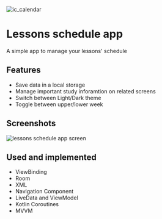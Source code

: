 ![ic_calendar](https://github.com/RUD0MIR/lessons-schedule-manager-app/assets/114794142/c616714a-fc98-4a12-9068-48585f5e1e5e)

# Lessons schedule app

A simple app to manage your lessons' schedule


## Features

- Save data in a local storage
- Manage important study inforamtion on related screens
- Switch between Light/Dark theme
- Toggle between upper/lower week

## Screenshots

![lessons schedule app screen](https://github.com/RUD0MIR/lessons-schedule-manager-app/assets/114794142/ce571505-9f7f-4700-8edf-b3ff52fce8b8)

## Used and implemented

- ViewBinding
- Room
- XML
- Navigation Component
- LiveData and ViewModel
- Kotlin Coroutines
- MVVM
